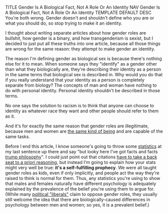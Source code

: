 TITLE Gender Is A Biological Fact, Not A Role Or An Identity
NAV Gender Is A Biological Fact, Not A Role Or An Identity
TEMPLATE DEFAULT
DESC You're both wrong. Gender doesn't and shouldn't define who you are or what you should do, so stop trying to make it an identity.

I thought about writing separate articles about how gender roles are bullshit, how gender is a binary, and how transgenderism is sexist, but I decided to just put all these truths into one article, because all those things are wrong for the same reason: they attempt to make gender an identity.

The reason I'm defining gender as biological sex is because there's nothing else for it to mean. When someone says they "identify" as a gender other than what they biologically are, they're describing their identity as a person in the same terms that biological sex is described in. Why would you do that if you really understand that your identity as a person is completely separate from biology? The concepts of man and woman have nothing to do with personal identity. Personal identity shouldn't be described in those terms.

No one says the solution to racism is to think that anyone can choose to identity as whatever race they want and other people should refer to them as it.

And it's for exactly the same reason that gender roles are illegitimate, because men and women are [the same kind of being](/protagonism/metaphysics) and are capable of the same tasks.

Before I end this article, I know someone's going to throw some [statistics](/argument/statistics) at my last sentence up there and say "but looky here I've got facts and facts [trump philosophy](/argument/philosophy)". I could just point out that citations [have to take a back seat to a priori reasoning](/argument/citations), but instead I'm going to explain how your stats might very well be true: **it's a self-fulfilling prophecy**. We were all taught gender roles as kids, even if only implicitly, and people act the way they're raised to think is normal for them. Thus, any statistics you're using to show that males and females naturally have different psychology is adequately explained by the prevalence of the belief you're using them to argue for. (While many [political "liberals"](left_right) claim to oppose gender roles, they usually still welcome the idea that there are biologically-caused differences in psychology between men and women; so yes, it is a prevalent belief.)
